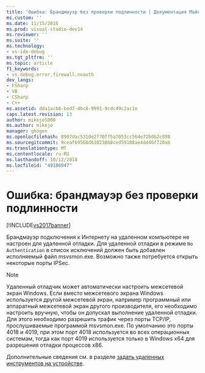 ```yaml
---
title: 'Ошибка: Брандмауэр без проверки подлинности | Документация Майкрософт'
ms.custom: ''
ms.date: 11/15/2016
ms.prod: visual-studio-dev14
ms.reviewer: ''
ms.suite: ''
ms.technology:
- vs-ide-debug
ms.tgt_pltfrm: ''
ms.topic: article
f1_keywords:
- vs.debug.error.firewall.noauth
dev_langs:
- FSharp
- VB
- CSharp
- C++
ms.assetid: dda1acb8-bed7-4bc8-9991-9cdc49c2ac1e
caps.latest.revision: 13
author: mikejo5000
ms.author: mikejo
manager: ghogen
ms.openlocfilehash: 8907dac5310e2f70ff5a7053cc564e72b0b2cd98
ms.sourcegitcommit: 9ceaf69568d61023868ced59108ae4dd46f720ab
ms.translationtype: MT
ms.contentlocale: ru-RU
ms.lasthandoff: 10/12/2018
ms.locfileid: "49186047"
---
```

# <a name="error-firewall-no-authentication"></a>Ошибка: брандмауэр без проверки подлинности
[!INCLUDE[vs2017banner](../includes/vs2017banner.md)]

Брандмауэр подключения к Интернету на удаленном компьютере не настроен для удаленной отладки. Для удаленной отладки в режиме `No Authentication` в список исключений должен быть добавлен исполняемый файл msvsmon.exe. Возможно также потребуется открыть некоторые порты IPSec.  
  
> [!NOTE]
>  Удаленный отладчик может автоматически настроить межсетевой экран Windows. Если вместо межсетевого экрана Windows используется другой межсетевой экран, например программный или аппаратный межсетевой экран другого производителя, его необходимо настроить вручную, чтобы он допускал выполнение удаленной отладки. Для этого необходимо разрешить трафик через порты TCP/IP, прослушиваемые программой msvsmon.exe. По умолчанию это порты 4018 и 4019, при этом порт 4018 используется во всех операционных системам, тогда как порт 4019 используется только в Windows x64 для разрешения отладки процессов x86.  
  
 Дополнительные сведения см. в разделе [задать удаленных инструментов на устройстве](http://msdn.microsoft.com/library/90f45630-0d26-4698-8c1f-63f85a12db9c).




